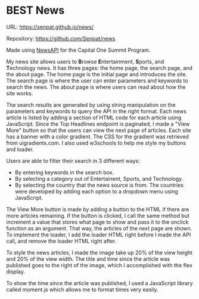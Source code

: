 # BEST News

URL: https://senpat.github.io/news/

Repository: https://github.com/Senpat/news

Made using [NewsAPI](https://newsapi.org/) for the Capital One Summit Program.

My news site allows users to **B**rowse **E**ntertainment, **S**ports, and **T**echnology news. It has three pages: the home page, the search page, and the about page. The home page is the initial page and introduces the site. The search page is where the user can enter parameters and keywords to search the news. The about page is where users can read about how the site works.

The search results are generated by using string manipulation on the parameters and keywords to query the API in the right format. Each news article is listed by adding a section of HTML code for each article using JavaScript. Since the Top Headlines endpoint is paginated, I made a "View More" button so that the users can view the next page of articles. Each site has a banner with a color gradient. The CSS for the gradient was retrieved from uigradients.com. I also used w3schools to help me style my buttons and loader.

Users are able to filter their search in 3 different ways: 
 - By entering keywords in the search box.
 - By selecting a category out of Entertainent, Sports, and Technology.
 - By selecting the country that the news source is from. The countries were developed by adding each option to a dropdown menu using JavaScript.

The View More button is made by adding a button to the HTML if there are more articles remaining. If the button is clicked, I call the same method but increment a value that stores what page to show and pass it to the onclick function as an argument. That way, the articles of the next page are shown. To implement the loader, I add the loader HTML right before I made the API call, and remove the loader HTML right after.

To style the news articles, I made the image take up 20% of the view height and 20% of the view width. The title and time since the article was published goes to the right of the image, which I accomplished with the flex display.

To show the time since the article was published, I used a JavaScript library called moment.js which allows me to format times very easily.
